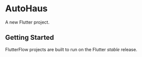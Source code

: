# AutoHaus

A new Flutter project.

## Getting Started

FlutterFlow projects are built to run on the Flutter _stable_ release.
